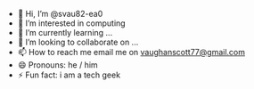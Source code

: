 - 👋 Hi, I’m @svau82-ea0
- 👀 I’m interested in computing
- 🌱 I’m currently learning ...
- 💞️ I’m looking to collaborate on ...
- 📫 How to reach me email me on vaughanscott77@gmail.com
- 😄 Pronouns: he / him
- ⚡ Fun fact: i am a tech geek

<!---
svau82-ea0/svau82-ea0 is a ✨ special ✨ repository because its `README.md` (this file) appears on your GitHub profile.
You can click the Preview link to take a look at your changes.
--->

